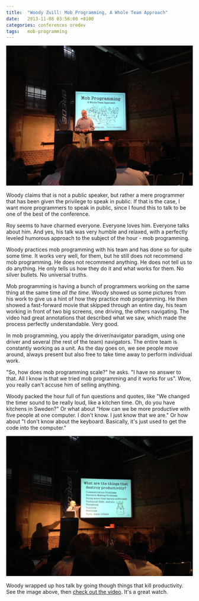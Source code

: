 ```yaml
---
title:  "Woody Zuill: Mob Programming, A Whole Team Approach"
date: 	2013-11-08 03:56:00 +0100
categories: conferences oredev
tags: 	mob-programming
---
```



![Woody on stage](/assets/img/blog/2013-11-08-woody-1.jpg)


Woody claims that is not a public speaker, but rather a mere programmer that has
been given the privilege to speak in public. If that is the case, I want more
programmers to speak in public, since I found this to talk to be one of the best
of the conference.

Roy seems to have charmed everyone. Everyone loves him. Everyone talks about him.
And yes, his talk was very humble and relaxed, with a perfectly leveled humorous
approach to the subject of the hour - mob programming.

Woody practices mob programming with his team and has done so for quite some time.
It works very well, for them, but he still does not recommend mob programming. He
does not recommend anything. He does not tell us to do anything. He only tells us
how they do it and what works for them. No silver bullets. No universal truths.

Mob programming is having a bunch of programmers working on the same thing at the
same time *all the time*. Woody showed us some pictures from his work to give us
a hint of how they practice mob programming. He then showed a fast-forward movie
that skipped through an entire day, his team working in front of two big screens,
one driving, the others navigating. The video had great annotations that described
what we saw, which made the process perfectly understandable. Very good.

In mob programming, you apply the driver/navigator paradigm, using one driver and
several (the rest of the team) navigators. The entire team is constantly working
as a unit. As the day goes on, we see people move around, always present but also
free to take time away to perform individual work.

"So, how does mob programming scale?" he asks. "I have no answer to that. All I
know is that we tried mob programming and it works for us". Wow, you really can't
accuse him of selling anything.

Woody packed the hour full of fun questions and quotes, like "We changed the timer
sound to be really loud, like a kitchen time. Oh, do you have kitchens in Sweden?"
Or what about "How can we be more productive with five people at one computer. I 
don't know. I just know that we are." Or how about "I don't know about the keyboard.
Basically, it's just used to get the code into the computer."


![What are the things that destroy productivity](/assets/img/blog/2013-11-08-woody-2.jpg)

Woody wrapped up hos talk by going though things that kill productivity. See the
image above, then [check out the video](http://oredev.org/oredev2013/2013/videos.html).
It's a great watch.


